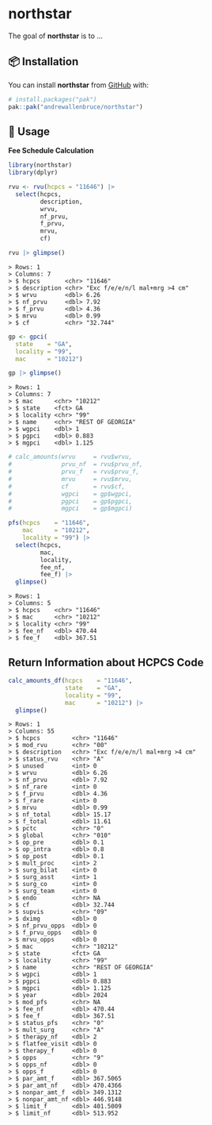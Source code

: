 
<!-- README.md is generated from README.Rmd. Please edit that file -->

# northstar

<!-- badges: start -->
<!-- badges: end -->

The goal of **northstar** is to …

## :package: Installation

You can install **northstar** from [GitHub](https://github.com/) with:

``` r
# install.packages("pak")
pak::pak("andrewallenbruce/northstar")
```

## :beginner: Usage

**Fee Schedule Calculation**

``` r
library(northstar)
library(dplyr)
```

``` r
rvu <- rvu(hcpcs = "11646") |> 
  select(hcpcs, 
         description,
         wrvu, 
         nf_prvu, 
         f_prvu, 
         mrvu, 
         cf)

rvu |> glimpse()
```

    > Rows: 1
    > Columns: 7
    > $ hcpcs       <chr> "11646"
    > $ description <chr> "Exc f/e/e/n/l mal+mrg >4 cm"
    > $ wrvu        <dbl> 6.26
    > $ nf_prvu     <dbl> 7.92
    > $ f_prvu      <dbl> 4.36
    > $ mrvu        <dbl> 0.99
    > $ cf          <chr> "32.744"

``` r
gp <- gpci(
  state    = "GA",
  locality = "99",
  mac      = "10212")

gp |> glimpse()
```

    > Rows: 1
    > Columns: 7
    > $ mac      <chr> "10212"
    > $ state    <fct> GA
    > $ locality <chr> "99"
    > $ name     <chr> "REST OF GEORGIA"
    > $ wgpci    <dbl> 1
    > $ pgpci    <dbl> 0.883
    > $ mgpci    <dbl> 1.125

``` r
# calc_amounts(wrvu     = rvu$wrvu,
#              prvu_nf  = rvu$prvu_nf,
#              prvu_f   = rvu$prvu_f,
#              mrvu     = rvu$mrvu,
#              cf       = rvu$cf,
#              wgpci    = gp$wgpci,
#              pgpci    = gp$pgpci,
#              mgpci    = gp$mgpci)
```

``` r
pfs(hcpcs    = "11646", 
    mac      = "10212",
    locality = "99") |> 
  select(hcpcs,
         mac,
         locality,
         fee_nf,
         fee_f) |> 
  glimpse()
```

    > Rows: 1
    > Columns: 5
    > $ hcpcs    <chr> "11646"
    > $ mac      <chr> "10212"
    > $ locality <chr> "99"
    > $ fee_nf   <dbl> 470.44
    > $ fee_f    <dbl> 367.51

## Return Information about HCPCS Code

``` r
calc_amounts_df(hcpcs    = "11646", 
                state    = "GA", 
                locality = "99", 
                mac      = "10212") |> 
  glimpse()
```

    > Rows: 1
    > Columns: 55
    > $ hcpcs         <chr> "11646"
    > $ mod_rvu       <chr> "00"
    > $ description   <chr> "Exc f/e/e/n/l mal+mrg >4 cm"
    > $ status_rvu    <chr> "A"
    > $ unused        <int> 0
    > $ wrvu          <dbl> 6.26
    > $ nf_prvu       <dbl> 7.92
    > $ nf_rare       <int> 0
    > $ f_prvu        <dbl> 4.36
    > $ f_rare        <int> 0
    > $ mrvu          <dbl> 0.99
    > $ nf_total      <dbl> 15.17
    > $ f_total       <dbl> 11.61
    > $ pctc          <chr> "0"
    > $ global        <chr> "010"
    > $ op_pre        <dbl> 0.1
    > $ op_intra      <dbl> 0.8
    > $ op_post       <dbl> 0.1
    > $ mult_proc     <int> 2
    > $ surg_bilat    <int> 0
    > $ surg_asst     <int> 1
    > $ surg_co       <int> 0
    > $ surg_team     <int> 0
    > $ endo          <chr> NA
    > $ cf            <dbl> 32.744
    > $ supvis        <chr> "09"
    > $ dximg         <dbl> 0
    > $ nf_prvu_opps  <dbl> 0
    > $ f_prvu_opps   <dbl> 0
    > $ mrvu_opps     <dbl> 0
    > $ mac           <chr> "10212"
    > $ state         <fct> GA
    > $ locality      <chr> "99"
    > $ name          <chr> "REST OF GEORGIA"
    > $ wgpci         <dbl> 1
    > $ pgpci         <dbl> 0.883
    > $ mgpci         <dbl> 1.125
    > $ year          <dbl> 2024
    > $ mod_pfs       <chr> NA
    > $ fee_nf        <dbl> 470.44
    > $ fee_f         <dbl> 367.51
    > $ status_pfs    <chr> "0"
    > $ mult_surg     <chr> "A"
    > $ therapy_nf    <dbl> 2
    > $ flatfee_visit <dbl> 0
    > $ therapy_f     <dbl> 0
    > $ opps          <chr> "9"
    > $ opps_nf       <dbl> 0
    > $ opps_f        <dbl> 0
    > $ par_amt_f     <dbl> 367.5065
    > $ par_amt_nf    <dbl> 470.4366
    > $ nonpar_amt_f  <dbl> 349.1312
    > $ nonpar_amt_nf <dbl> 446.9148
    > $ limit_f       <dbl> 401.5009
    > $ limit_nf      <dbl> 513.952
